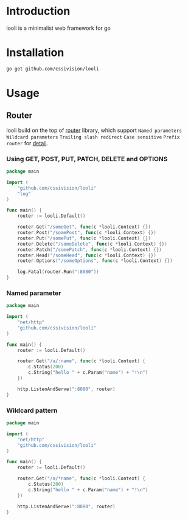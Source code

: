 # Introduction

looli is a minimalist web framework for go

# Installation

```sh
go get github.com/cssivision/looli
```

# Usage

## Router

looli build on the top of [router](https://github.com/cssivision/router) library, which support `Named parameters` `Wildcard parameters` `Trailing slash redirect` `Case sensitive` `Prefix router` for [detail](https://github.com/cssivision/router).

### Using GET, POST, PUT, PATCH, DELETE and OPTIONS

```go
package main

import (
	"github.com/cssivision/looli"
	"log"
)

func main() {
	router := looli.Default()

	router.Get("/someGet", func(c *looli.Context) {})
	router.Post("/somePost", func(c *looli.Context) {})
	router.Put("/somePut", func(c *looli.Context) {})
	router.Delete("/someDelete", func(c *looli.Context) {})
	router.Patch("/somePatch", func(c *looli.Context) {})
	router.Head("/someHead", func(c *looli.Context) {})
	router.Options("/someOptions", func(c *looli.Context) {})

	log.Fatal(router.Run(":8080"))
}

```

### Named parameter

```go
package main

import (
    "net/http"
    "github.com/cssivision/looli"
)

func main() {
    router := looli.Default()

    router.Get("/a/:name", func(c *looli.Context) {
        c.Status(200)
        c.String("hello " + c.Param("name") + "!\n")
    })

    http.ListenAndServe(":8080", router)
}
```

### Wildcard pattern

```go
package main

import (
    "net/http"
    "github.com/cssivision/looli"
)

func main() {
    router := looli.Default()

    router.Get("/a/*name", func(c *looli.Context) {
        c.Status(200)
        c.String("hello " + c.Param("name") + "!\n")
    })

    http.ListenAndServe(":8080", router)
}
```
